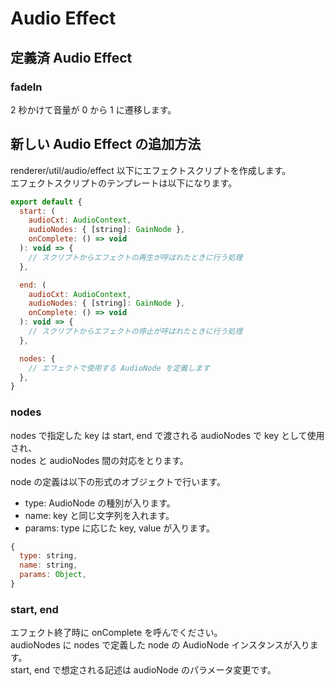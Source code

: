 # Audio Effect

## 定義済 Audio Effect

### fadeIn

2 秒かけて音量が 0 から 1 に遷移します。

## 新しい Audio Effect の追加方法

renderer/util/audio/effect 以下にエフェクトスクリプトを作成します。  
エフェクトスクリプトのテンプレートは以下になります。

```js
export default {
  start: (
    audioCxt: AudioContext,
    audioNodes: { [string]: GainNode },
    onComplete: () => void
  ): void => {
    // スクリプトからエフェクトの再生が呼ばれたときに行う処理
  },

  end: (
    audioCxt: AudioContext,
    audioNodes: { [string]: GainNode },
    onComplete: () => void
  ): void => {
    // スクリプトからエフェクトの停止が呼ばれたときに行う処理
  },

  nodes: {
    // エフェクトで使用する AudioNode を定義します
  },
}
```

### nodes

nodes で指定した key は start, end で渡される audioNodes で key として使用され、  
nodes と audioNodes 間の対応をとります。

node の定義は以下の形式のオブジェクトで行います。

- type: AudioNode の種別が入ります。
- name: key と同じ文字列を入れます。
- params: type に応じた key, value が入ります。

```js
{
  type: string,
  name: string,
  params: Object,
}
```

### start, end

エフェクト終了時に onComplete を呼んでください。  
audioNodes に nodes で定義した node の AudioNode インスタンスが入ります。  
start, end で想定される記述は audioNode のパラメータ変更です。
